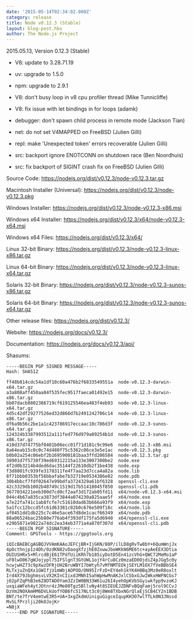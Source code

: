 ```yaml
---
date: '2015-05-14T02:34:02.000Z'
category: release
title: Node v0.12.3 (Stable)
layout: blog-post.hbs
author: The Node.js Project
---
```


2015.05.13, Version 0.12.3 (Stable)

- V8: update to 3.28.71.19

- uv: upgrade to 1.5.0

- npm: upgrade to 2.9.1

- V8: don't busy loop in v8 cpu profiler thread (Mike Tunnicliffe)

- V8: fix issue with let bindings in for loops (adamk)

- debugger: don't spawn child process in remote mode (Jackson Tian)

- net: do not set V4MAPPED on FreeBSD (Julien Gilli)

- repl: make 'Unexpected token' errors recoverable (Julien Gilli)

- src: backport ignore ENOTCONN on shutdown race (Ben Noordhuis)

- src: fix backport of SIGINT crash fix on FreeBSD (Julien Gilli)

Source Code: https://nodejs.org/dist/v0.12.3/node-v0.12.3.tar.gz

Macintosh Installer (Universal): https://nodejs.org/dist/v0.12.3/node-v0.12.3.pkg

Windows Installer: https://nodejs.org/dist/v0.12.3/node-v0.12.3-x86.msi

Windows x64 Installer: https://nodejs.org/dist/v0.12.3/x64/node-v0.12.3-x64.msi

Windows x64 Files: https://nodejs.org/dist/v0.12.3/x64/

Linux 32-bit Binary: https://nodejs.org/dist/v0.12.3/node-v0.12.3-linux-x86.tar.gz

Linux 64-bit Binary: https://nodejs.org/dist/v0.12.3/node-v0.12.3-linux-x64.tar.gz

Solaris 32-bit Binary: https://nodejs.org/dist/v0.12.3/node-v0.12.3-sunos-x86.tar.gz

Solaris 64-bit Binary: https://nodejs.org/dist/v0.12.3/node-v0.12.3-sunos-x64.tar.gz

Other release files: https://nodejs.org/dist/v0.12.3/

Website: https://nodejs.org/docs/v0.12.3/

Documentation: https://nodejs.org/docs/v0.12.3/api/

Shasums:

```
-----BEGIN PGP SIGNED MESSAGE-----
Hash: SHA512

ff48b814cdc54a1df10c60a476b2f6833549551a  node-v0.12.3-darwin-x64.tar.gz
a3a808aff450aa04f535fec9517faeca01492e15  node-v0.12.3-darwin-x86.tar.gz
bb07dacb0802386719cf619125546ea483f4eb93  node-v0.12.3-linux-x64.tar.gz
4d5c42df29277526ed32d866d7b2491242706c14  node-v0.12.3-linux-x86.tar.gz
df6a9b56c2be1a1c423786917eccaac10c786d3f  node-v0.12.3-sunos-x64.tar.gz
124324b3387993512a111fed776d979a89254b1d  node-v0.12.3-sunos-x86.tar.gz
410d37d74775bf0401b06ecc01f71d181c9c99e6  node-v0.12.3-x86.msi
8a64eab15c0c0c74d480f75c5362c06ce3e5e1ac  node-v0.12.3.pkg
b0b02a254c06ebf2b1695900181baa3ffd206584  node-v0.12.3.tar.gz
38901d7f5738f39ed69312215a133e3007300be2  node.exe
4f2d0b3214b4ded6dac35144f22610db2f1be438  node.exp
f3d8801fc939fe3178311fe4f7aa23d7cca4a82a  node.lib
8f71bbb0353bf56bbafabe7b32719e0534386e02  node.pdb
30b4bbcf7fdf02647e99bdfa3724329a61bf6328  openssl-cli.exe
42c3329db1002b48749c1519d17b51418045f850  openssl-cli.pdb
3677034221eeb300d7cd0cf2aaf3d172ab05fd11  x64/node-v0.12.3-x64.msi
044c4b67a835ca3873df3844a074230a825aae5f  x64/node.exe
a7e22fa741c1ab8fcfe7c51610dad63b666a93f9  x64/node.exp
5a1fcc12bccd5fc61d63381c02b0c676e509f18c  x64/node.lib
af0451dd1db225c7c46e5ace67d8de1cacf66349  x64/node.pdb
88a06524bac25b80e776ab4f393df175fa5d6940  x64/openssl-cli.exe
e29b5871e9822a74dc2ea34eb3771a4a870f307d  x64/openssl-cli.pdb
-----BEGIN PGP SIGNATURE-----
Comment: GPGTools - https://gpgtools.org

iQIcBAEBCgAGBQJVVAmKAAoJEFCjBR+IjGKN/80P/ilLD8gRvTw8bY+6QumWnjJx
4pOcthnjp1z4Dh/0zdKN82vDaogXfzjhE0ZxwwJboWKkN6ME6tc+ayAeEEX3Dtia
OUIUSHRx5+MlrcdBjE61TPdfUiiKRh7b185iyDotD5En41zcVhG+QWC72MeMo1aP
uF0lwO067gWJojypl75IFSlgnT3GtUWL1ojY4rCu8Cz0mzaED0OjdiZ4pJGg5c0y
hcwjwHZ73c9pXwzDFRjUH2BruWBYI7bWtyh7vMfNMTEOkjSEYLM1OX7fVeBBbSE4
RLTxjuZnQXx1GWIfjU1mWbjAOPOO/ON95IrFzD+EY4eh1kYK4H0Bq3Mz0eR8oxlt
Ird4X79JbghmsvLVX2KInCIixdJMNhI5ahWpHwMnAKJxlCSbxGJwIWkxHWFNCGs7
j62pFZqPhB3e6Z8DTADOYam3ZzIW0BN33W61u26I4yehOpKVbSGyiwkfpp9vzoKJ
uxqiaWFeh4ytJOtnr4zJMe80Tgz5BllvNy4t8SIEUEJZDNFvBQqFamj5rol9CCvJ
DzVm2NOXAmHM6DVLkUofYOB6fc517NLt3c0j8Wm8TXbxNGrQlaEjSCB4CY2n1BDB
BNf/te7frV4emtwE3R5+UA+3xgZkdmUiniguGigceIqupKH3O7wlTTLk0N3JNssd
MvSLfPrzlji20kOJojKr
=N8jX
-----END PGP SIGNATURE-----
```
